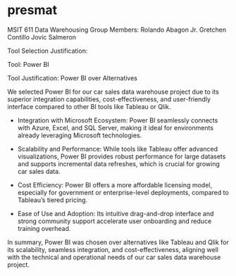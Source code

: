 # presmat
MSIT 611 Data Warehousing
Group Members:
Rolando Abagon Jr.
Gretchen Contillo
Jovic Salmeron

Tool Selection Justification:

Tool: Power BI

Tool Justification: Power BI over Alternatives

We selected Power BI for our car sales data warehouse project due to its superior integration capabilities, cost-effectiveness, and user-friendly interface compared to other BI tools like Tableau or Qlik.

- Integration with Microsoft Ecosystem: Power BI seamlessly connects with Azure, Excel, and SQL Server, making it ideal for environments already leveraging Microsoft technologies.

- Scalability and Performance: While tools like Tableau offer advanced visualizations, Power BI provides robust performance for large datasets and supports incremental data refreshes, which is crucial for growing car sales data.

- Cost Efficiency: Power BI offers a more affordable licensing model, especially for government or enterprise-level deployments, compared to Tableau’s tiered pricing.

- Ease of Use and Adoption: Its intuitive drag-and-drop interface and strong community support accelerate user onboarding and reduce training overhead.

In summary, Power BI was chosen over alternatives like Tableau and Qlik for its scalability, seamless integration, and cost-effectiveness, aligning well with the technical and operational needs of our car sales data warehouse project.
